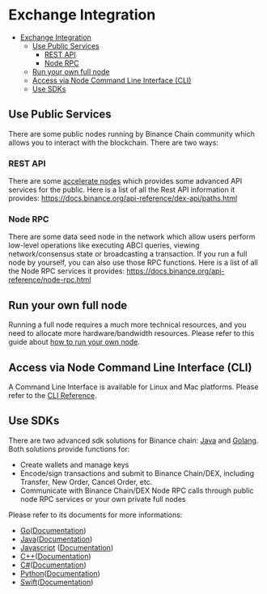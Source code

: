 # Exchange Integration
- [Exchange Integration](#exchange-integration)
  * [Use Public Services](#use-public-services)
    + [REST API](#rest-api)
    + [Node RPC](#node-rpc)
  * [Run your own full node](#run-your-own-full-node)
  * [Access via Node Command Line Interface (CLI)](#access-via-node-command-line-interface--cli-)
  * [Use SDKs](#use-sdks)


## Use Public Services

There are some public nodes running by Binance Chain community which allows you to interact with the blockchain. There are two ways:
### REST API
There are some [accelerate nodes](https://docs.binance.org/faq.html#what-is-the-accelerated-node) which provides some advanced API services for the public.
Here is a list of all the Rest API information it provides: <https://docs.binance.org/api-reference/dex-api/paths.html>

### Node RPC
There are some data seed node in the network which allow users perform low-level operations like executing ABCI queries, viewing network/consensus state or broadcasting a transaction.
If you run a full node by yourself, you can also use those RPC functions. Here is a list of all the Node RPC services it provides: <https://docs.binance.org/api-reference/node-rpc.html>


## Run your own full node

Running a full node requires a much more technical resources, and you need to allocate more hardware/bandwidth resources.
Please refer to this guide about [how to run your own node](fullnode.md).

## Access via Node Command Line Interface (CLI)

A Command Line Interface is available for Linux and Mac platforms. Please refer to the
[CLI Reference](api-reference/cli.md).

## Use SDKs
There are two advanced sdk solutions for Binance chain: [Java](<https://github.com/binance-chain/java-sdk>) and [Golang](<https://github.com/binance-chain/go-sdk>). Both solutions provide functions for:
* Create wallets and manage keys
* Encode/sign transactions and submit to Binance Chain/DEX, including Transfer, New Order, Cancel Order, etc.
* Communicate with Binance Chain/DEX Node RPC calls  through public node RPC services or your own private full nodes

Please refer to its documents for more informations:

- [Go](https://github.com/binance-chain/go-sdk)([Documentation](https://github.com/binance-chain/go-sdk/wiki))
- [Java](https://github.com/binance-chain/java-sdk)([Documentation](https://github.com/binance-chain/java-sdk/wiki))
- [Javascript](https://github.com/binance-chain/javascript-sdk) ([Documentation](https://github.com/binance-chain/javascript-sdk/wiki))
- [C++](https://github.com/binance-chain/cplusplus-sdk)([Documentation](https://github.com/binance-chain/cplusplus-sdk/wiki))
- [C#](https://github.com/binance-chain/csharp-sdk)([Documentation](https://github.com/binance-chain/csharp-sdk))
- [Python](https://github.com/binance-chain/python-sdk)([Documentation](https://python-binance-chain.readthedocs.io/en/latest/binance-chain.html#module-binance_chain))
- [Swift](https://github.com/binance-chain/swift-sdk)([Documentation](https://github.com/binance-chain/swift-sdk/blob/master/README.md))

